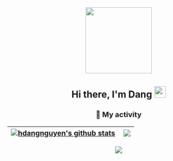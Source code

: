 
<!--
**hdangnguyen/hdangnguyen** is a ✨ _special_ ✨ repository because its `README.md` (this file) appears on your GitHub profile.

Here are some ideas to get you started:

- 🔭 I’m currently working on ...
- 🌱 I’m currently learning ...
- 👯 I’m looking to collaborate on ...
- 🤔 I’m looking for help with ...
- 💬 Ask me about ...
- 📫 How to reach me: ...
- 😄 Pronouns: ...
- ⚡ Fun fact: ...
-->
<div id="header" align="center">
  <img src="https://media1.giphy.com/media/f6hnhHkks8bk4jwjh3/giphy.gif" width="150"/> <br/>
 
</div>
<div align="center">
       <h2> Hi there, I'm Dang <img src="https://raw.githubusercontent.com/MartinHeinz/MartinHeinz/master/wave.gif" width="26px" height="26px" /> </h2>

<h3>🗿 My activity </h3>


| <a href="https://github.com/hdangnguyen/hdangnguyen/blob/main/README.md"><img align="center" src="https://github-readme-stats.vercel.app/api?username=hdangnguyen&show_icons=true&include_all_commits=true&theme=react&bg_color=0D1116&hide_border=true" alt="hdangnguyen's github stats" /></a> | <a href="https://github.com/hdangnguyen/hdangnguyen/blob/main/README.md"><img align="right" src="https://github-readme-streak-stats.herokuapp.com/?user=hdangnguyen&background=0D1116&theme=react&hide_border=true" /></a> |
| ------------- | ------------- |
<img src="https://activity-graph.herokuapp.com/graph?username=hdangnguyen&background=0D1116&theme=react-dark&hide_border=true" />
